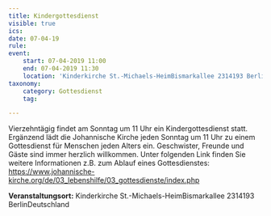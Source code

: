```yaml
---
title: Kindergottesdienst
visible: true
ics: 
date: 07-04-19
rule: 
event:
	start: 07-04-2019 11:00
	end: 07-04-2019 11:30
	location: 'Kinderkirche St.-Michaels-HeimBismarkallee 2314193 BerlinDeutschland'
taxonomy:
	category: Gottesdienst
	tag: 

---
```

Vierzehntägig findet am Sonntag um 11 Uhr ein Kindergottesdienst statt. Ergänzend lädt die Johannische Kirche jeden Sonntag um 11 Uhr zu einem Gottesdienst für Menschen jeden Alters ein. Geschwister, Freunde und Gäste sind immer herzlich willkommen. Unter folgenden Link finden Sie weitere Informationen z.B. zum Ablauf eines Gottesdienstes: https://www.johannische-kirche.org/de/03_lebenshilfe/03_gottesdienste/index.php


**Veranstaltungsort:** Kinderkirche St.-Michaels-HeimBismarkallee 2314193 BerlinDeutschland

